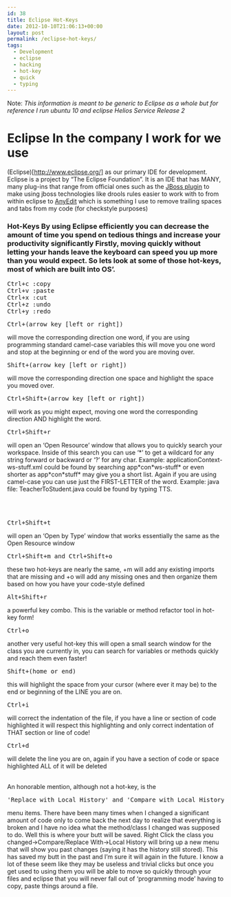 ```yaml
---
id: 38
title: Eclipse Hot-Keys
date: 2012-10-10T21:06:13+00:00
layout: post
permalink: /eclipse-hot-keys/
tags:
  - Development
  - eclipse
  - hacking
  - hot-key
  - quick
  - typing
---
```

Note: _This information is meant to be generic to Eclipse as a whole but for reference I run ubuntu 10 and eclipse Helios Service Release 2_ 

# Eclipse In the company I work for we use 

(Eclipse)[http://www.eclipse.org/] as our primary IDE for development. Eclipse is a project by &#8220;The Eclipse Foundation&#8221;. It is an IDE that has MANY, many plug-ins that range from official ones such as the <a href="http://www.jboss.org/tools/download" rel="external">JBoss plugin</a> to make using jboss technologies like drools rules easier to work with to from within eclipse to <a href="http://andrei.gmxhome.de/anyedit/" rel="external">AnyEdit</a> which is something I use to remove trailing spaces and tabs from my code (for checkstyle purposes) 

### Hot-Keys By using Eclipse efficiently you can decrease the amount of time you spend on tedious things and increase your productivity significantly Firstly, moving quickly without letting your hands leave the keyboard can speed you up more than you would expect. So lets look at some of those hot-keys, most of which are built into OS&#8217;. 

<div class="smallMargin">
  <pre class="brush: plain; title: ; notranslate" title="">Ctrl+c :copy
Ctrl+v :paste
Ctrl+x :cut
Ctrl+z :undo
Ctrl+y :redo</pre>
  
  <pre class="brush: plain; title: ; notranslate" title="">Ctrl+(arrow key [left or right]) </pre> will move the corresponding direction one word, if you are using programming standard camel-case variables this will move you one word and stop at the beginning or end of the word you are moving over.
  
  <br /> 
  
  <pre class="brush: plain; title: ; notranslate" title="">Shift+(arrow key [left or right]) </pre> will move the corresponding direction one space and highlight the space you moved over.
  
  <br /> 
  
  <pre class="brush: plain; title: ; notranslate" title="">Ctrl+Shift+(arrow key [left or right]) </pre> will work as you might expect, moving one word the corresponding direction AND highlight the word.
  
  <br /> 
  
  <pre class="brush: plain; title: ; notranslate" title="">Ctrl+Shift+r </pre> will open an &#8216;Open Resource&#8217; window that allows you to quickly search your workspace. Inside of this search you can use &#8216;*&#8217; to get a wildcard for any string forward or backward or &#8216;?&#8217; for any char. Example: applicationContext-ws-stuff.xml could be found by searching app*con*ws-stuff* or even shorter as app*con*stuff* may give you a short list. Again if you are using camel-case you can use just the FIRST-LETTER of the word. Example: java file: TeacherToStudent.java could be found by typing TTS.
  
  <br /><br /> 
  
  <pre class="brush: plain; title: ; notranslate" title="">Ctrl+Shift+t</pre> will open an &#8216;Open by Type&#8217; window that works essentially the same as the Open Resource window
  
  <br /> 
  
  <pre class="brush: plain; title: ; notranslate" title="">Ctrl+Shift+m and Ctrl+Shift+o </pre> these two hot-keys are nearly the same, +m will add any existing imports that are missing and +o will add any missing ones and then organize them based on how you have your code-style defined
  
  <br /> 
  
  <pre class="brush: plain; title: ; notranslate" title="">Alt+Shift+r </pre> a powerful key combo. This is the variable or method refactor tool in hot-key form!
  
  <br /> 
  
  <pre class="brush: plain; title: ; notranslate" title="">Ctrl+o </pre> another very useful hot-key this will open a small search window for the class you are currently in, you can search for variables or methods quickly and reach them even faster!
  
  <br /> 
  
  <pre class="brush: plain; title: ; notranslate" title="">Shift+(home or end) </pre> this will highlight the space from your cursor (where ever it may be) to the end or beginning of the LINE you are on.
  
  <br /> 
  
  <pre class="brush: plain; title: ; notranslate" title="">Ctrl+i </pre> will correct the indentation of the file, if you have a line or section of code highlighted it will respect this highlighting and only correct indentation of THAT section or line of code!
  
  <br /> 
  
  <pre class="brush: plain; title: ; notranslate" title="">Ctrl+d </pre> will delete the line you are on, again if you have a section of code or space highlighted ALL of it will be deleted
  
  <br /> An honorable mention, although not a hot-key, is the 
  
  <pre class="brush: plain; title: ; notranslate" title="">'Replace with Local History' and 'Compare with Local History'</pre> menu items. There have been many times when I changed a significant amount of code only to come back the next day to realize that everything is broken and I have no idea what the method/class I changed was supposed to do. Well this is where your butt will be saved. Right Click the class you changed->Compare/Replace With->Local History will bring up a new menu that will show you past changes (saying it has the history still stored). This has saved my butt in the past and I&#8217;m sure it will again in the future. I know a lot of these seem like they may be useless and trivial clicks but once you get used to using them you will be able to move so quickly through your files and eclipse that you will never fall out of &#8216;programming mode&#8217; having to copy, paste things around a file.
</div>